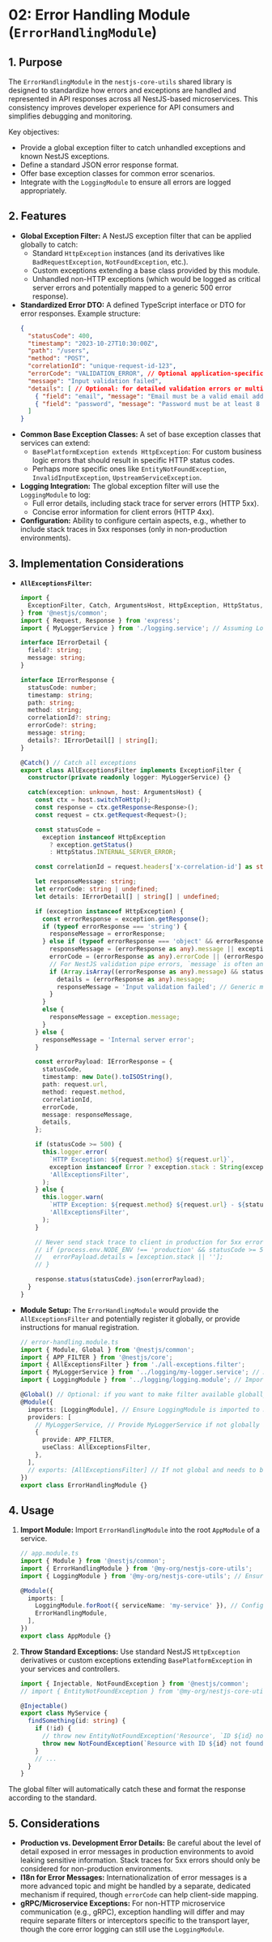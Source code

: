 # 02: Error Handling Module (`ErrorHandlingModule`)

## 1. Purpose

The `ErrorHandlingModule` in the `nestjs-core-utils` shared library is designed to standardize how errors and exceptions are handled and represented in API responses across all NestJS-based microservices. This consistency improves developer experience for API consumers and simplifies debugging and monitoring.

Key objectives:
*   Provide a global exception filter to catch unhandled exceptions and known NestJS exceptions.
*   Define a standard JSON error response format.
*   Offer base exception classes for common error scenarios.
*   Integrate with the `LoggingModule` to ensure all errors are logged appropriately.

## 2. Features

*   **Global Exception Filter:** A NestJS exception filter that can be applied globally to catch:
    *   Standard `HttpException` instances (and its derivatives like `BadRequestException`, `NotFoundException`, etc.).
    *   Custom exceptions extending a base class provided by this module.
    *   Unhandled non-HTTP exceptions (which would be logged as critical server errors and potentially mapped to a generic 500 error response).
*   **Standardized Error DTO:** A defined TypeScript interface or DTO for error responses. Example structure:
    ```json
    {
      "statusCode": 400,
      "timestamp": "2023-10-27T10:30:00Z",
      "path": "/users",
      "method": "POST",
      "correlationId": "unique-request-id-123",
      "errorCode": "VALIDATION_ERROR", // Optional application-specific error code
      "message": "Input validation failed",
      "details": [ // Optional: for detailed validation errors or multiple issues
        { "field": "email", "message": "Email must be a valid email address" },
        { "field": "password", "message": "Password must be at least 8 characters long" }
      ]
    }
    ```
*   **Common Base Exception Classes:** A set of base exception classes that services can extend:
    *   `BasePlatformException extends HttpException`: For custom business logic errors that should result in specific HTTP status codes.
    *   Perhaps more specific ones like `EntityNotFoundException`, `InvalidInputException`, `UpstreamServiceException`.
*   **Logging Integration:** The global exception filter will use the `LoggingModule` to log:
    *   Full error details, including stack trace for server errors (HTTP 5xx).
    *   Concise error information for client errors (HTTP 4xx).
*   **Configuration:** Ability to configure certain aspects, e.g., whether to include stack traces in 5xx responses (only in non-production environments).

## 3. Implementation Considerations

*   **`AllExceptionsFilter`:**
    ```typescript
    import {
      ExceptionFilter, Catch, ArgumentsHost, HttpException, HttpStatus,
    } from '@nestjs/common';
    import { Request, Response } from 'express';
    import { MyLoggerService } from './logging.service'; // Assuming LoggingModule provides this

    interface IErrorDetail {
      field?: string;
      message: string;
    }

    interface IErrorResponse {
      statusCode: number;
      timestamp: string;
      path: string;
      method: string;
      correlationId?: string;
      errorCode?: string;
      message: string;
      details?: IErrorDetail[] | string[];
    }

    @Catch() // Catch all exceptions
    export class AllExceptionsFilter implements ExceptionFilter {
      constructor(private readonly logger: MyLoggerService) {}

      catch(exception: unknown, host: ArgumentsHost) {
        const ctx = host.switchToHttp();
        const response = ctx.getResponse<Response>();
        const request = ctx.getRequest<Request>();

        const statusCode =
          exception instanceof HttpException
            ? exception.getStatus()
            : HttpStatus.INTERNAL_SERVER_ERROR;

        const correlationId = request.headers['x-correlation-id'] as string; // Example

        let responseMessage: string;
        let errorCode: string | undefined;
        let details: IErrorDetail[] | string[] | undefined;

        if (exception instanceof HttpException) {
          const errorResponse = exception.getResponse();
          if (typeof errorResponse === 'string') {
            responseMessage = errorResponse;
          } else if (typeof errorResponse === 'object' && errorResponse !== null) {
            responseMessage = (errorResponse as any).message || exception.message;
            errorCode = (errorResponse as any).errorCode || (errorResponse as any).error;
            // For NestJS validation pipe errors, `message` is often an array of error strings
            if (Array.isArray((errorResponse as any).message) && statusCode === HttpStatus.BAD_REQUEST) {
              details = (errorResponse as any).message;
              responseMessage = 'Input validation failed'; // Generic message
            }
          }
          else {
            responseMessage = exception.message;
          }
        } else {
          responseMessage = 'Internal server error';
        }

        const errorPayload: IErrorResponse = {
          statusCode,
          timestamp: new Date().toISOString(),
          path: request.url,
          method: request.method,
          correlationId,
          errorCode,
          message: responseMessage,
          details,
        };

        if (statusCode >= 500) {
          this.logger.error(
            `HTTP Exception: ${request.method} ${request.url}`,
            exception instanceof Error ? exception.stack : String(exception),
            'AllExceptionsFilter',
          );
        } else {
          this.logger.warn(
            `HTTP Exception: ${request.method} ${request.url} - ${statusCode} ${responseMessage}`,
            'AllExceptionsFilter',
          );
        }

        // Never send stack trace to client in production for 5xx errors
        // if (process.env.NODE_ENV !== 'production' && statusCode >= 500 && exception instanceof Error) {
        //   errorPayload.details = [exception.stack || ''];
        // }

        response.status(statusCode).json(errorPayload);
      }
    }
    ```
*   **Module Setup:** The `ErrorHandlingModule` would provide the `AllExceptionsFilter` and potentially register it globally, or provide instructions for manual registration.
    ```typescript
    // error-handling.module.ts
    import { Module, Global } from '@nestjs/common';
    import { APP_FILTER } from '@nestjs/core';
    import { AllExceptionsFilter } from './all-exceptions.filter';
    import { MyLoggerService } from '../logging/my-logger.service'; // Assuming it's exported or part of LoggingModule
    import { LoggingModule } from '../logging/logging.module'; // Import LoggingModule

    @Global() // Optional: if you want to make filter available globally by default
    @Module({
      imports: [LoggingModule], // Ensure LoggingModule is imported to make MyLoggerService available
      providers: [
        // MyLoggerService, // Provide MyLoggerService if not globally available from LoggingModule
        {
          provide: APP_FILTER,
          useClass: AllExceptionsFilter,
        },
      ],
      // exports: [AllExceptionsFilter] // If not global and needs to be imported
    })
    export class ErrorHandlingModule {}
    ```

## 4. Usage

1.  **Import Module:** Import `ErrorHandlingModule` into the root `AppModule` of a service.
    ```typescript
    // app.module.ts
    import { Module } from '@nestjs/common';
    import { ErrorHandlingModule } from '@my-org/nestjs-core-utils';
    import { LoggingModule } from '@my-org/nestjs-core-utils'; // Ensure LoggingModule is also imported

    @Module({
      imports: [
        LoggingModule.forRoot({ serviceName: 'my-service' }), // Configure logging first
        ErrorHandlingModule, 
      ],
    })
    export class AppModule {}
    ```
2.  **Throw Standard Exceptions:** Use standard NestJS `HttpException` derivatives or custom exceptions extending `BasePlatformException` in your services and controllers.
    ```typescript
    import { Injectable, NotFoundException } from '@nestjs/common';
    // import { EntityNotFoundException } from '@my-org/nestjs-core-utils'; // If custom exceptions are provided

    @Injectable()
    export class MyService {
      findSomething(id: string) {
        if (!id) {
          // throw new EntityNotFoundException('Resource', `ID ${id} not found`);
          throw new NotFoundException(`Resource with ID ${id} not found`);
        }
        // ...
      }
    }
    ```
The global filter will automatically catch these and format the response according to the standard.

## 5. Considerations

*   **Production vs. Development Error Details:** Be careful about the level of detail exposed in error messages in production environments to avoid leaking sensitive information. Stack traces for 5xx errors should only be considered for non-production environments.
*   **I18n for Error Messages:** Internationalization of error messages is a more advanced topic and might be handled by a separate, dedicated mechanism if required, though `errorCode` can help client-side mapping.
*   **gRPC/Microservice Exceptions:** For non-HTTP microservice communication (e.g., gRPC), exception handling will differ and may require separate filters or interceptors specific to the transport layer, though the core error logging can still use the `LoggingModule`.